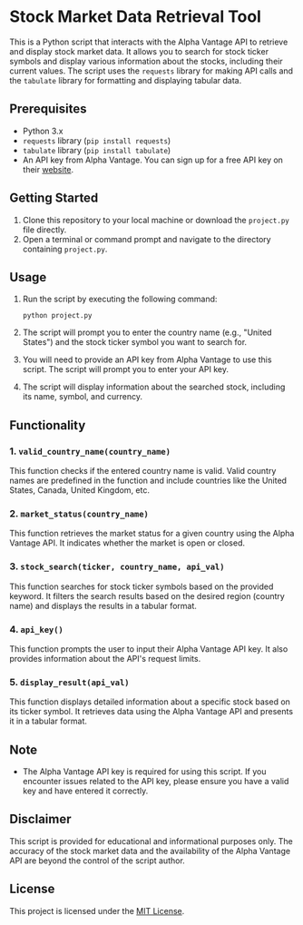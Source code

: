 # Stock Market Data Retrieval Tool

This is a Python script that interacts with the Alpha Vantage API to retrieve and display stock market data. It allows you to search for stock ticker symbols and display various information about the stocks, including their current values. The script uses the `requests` library for making API calls and the `tabulate` library for formatting and displaying tabular data.

## Prerequisites

- Python 3.x
- `requests` library (`pip install requests`)
- `tabulate` library (`pip install tabulate`)
- An API key from Alpha Vantage. You can sign up for a free API key on their [website](https://www.alphavantage.co/support/#api-key).

## Getting Started

1. Clone this repository to your local machine or download the `project.py` file directly.
2. Open a terminal or command prompt and navigate to the directory containing `project.py`.

## Usage

1. Run the script by executing the following command:

   ```shell
   python project.py
   ```

2. The script will prompt you to enter the country name (e.g., "United States") and the stock ticker symbol you want to search for.

3. You will need to provide an API key from Alpha Vantage to use this script. The script will prompt you to enter your API key.

4. The script will display information about the searched stock, including its name, symbol, and currency.

## Functionality

### 1. `valid_country_name(country_name)`

This function checks if the entered country name is valid. Valid country names are predefined in the function and include countries like the United States, Canada, United Kingdom, etc.

### 2. `market_status(country_name)`

This function retrieves the market status for a given country using the Alpha Vantage API. It indicates whether the market is open or closed.

### 3. `stock_search(ticker, country_name, api_val)`

This function searches for stock ticker symbols based on the provided keyword. It filters the search results based on the desired region (country name) and displays the results in a tabular format.

### 4. `api_key()`

This function prompts the user to input their Alpha Vantage API key. It also provides information about the API's request limits.

### 5. `display_result(api_val)`

This function displays detailed information about a specific stock based on its ticker symbol. It retrieves data using the Alpha Vantage API and presents it in a tabular format.

## Note

- The Alpha Vantage API key is required for using this script. If you encounter issues related to the API key, please ensure you have a valid key and have entered it correctly.
## Disclaimer

This script is provided for educational and informational purposes only. The accuracy of the stock market data and the availability of the Alpha Vantage API are beyond the control of the script author.

## License

This project is licensed under the [MIT License](LICENSE).
